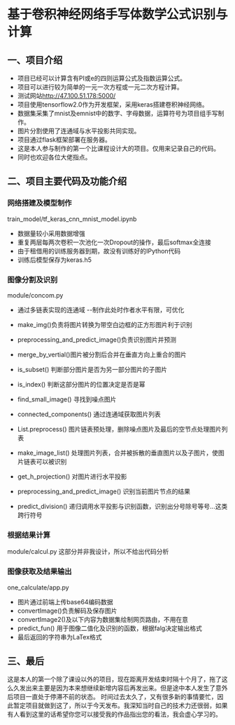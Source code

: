 # 基于卷积神经网络手写体数学公式识别与计算
## 一、项目介绍
- 项目已经可以计算含有PI或e的四则运算公式及指数运算公式。
- 项目可以进行较为简单的一元一次方程或一元二次方程计算。
- 测试网站<http://47.100.51.178:5000/>
- 项目使用tensorflow2.0作为开发框架，采用keras搭建卷积神经网络。
- 数据集采集了mnist及emnist中的数字、字母数据，运算符号为项目组手写制作。
- 图片分割使用了连通域与水平投影共同实现。
- 项目通过flask框架部署在服务器。
- 这是本人参与制作的第一个比课程设计大的项目。仅用来记录自己的代码。
- 同时也欢迎各位大佬指点。
## 二、项目主要代码及功能介绍
### 网络搭建及模型制作
train_model/tf_keras_cnn_mnist_model.ipynb
- 数据量较小采用数据增强
- 重复两层每两次卷积一次池化一次Dropout的操作，最后softmax全连接
- 由于租借用的训练服务器到期，故没有训练好的IPython代码
- 训练后模型保存为keras.h5
### 图像分割及识别
module/concom.py
- 通过多链表实现的连通域 --制作此处时作者水平有限，可优化
- make_img()负责将图片转换为带空白边框的正方形图片利于识别
- preprocessing_and_predict_image()负责识别图片并预测
- merge_by_vertial()图片被分割后合并在垂直方向上重合的图片
- is_subset() 判断部分图片是否为另一部分图片的子图片
- is_index() 判断这部分图片的位置决定是否是幂
- find_small_image() 寻找到噪点图片

- connected_components() 通过连通域获取图片列表
- List.preprocess() 图片链表预处理，删除噪点图片及最后的空节点处理图片列表
- make_image_list() 处理图片列表，合并被拆散的垂直图片以及子图片，使图片链表可以被识别

- get_h_projection() 对图片进行水平投影
- preprocessing_and_predict_image() 识别当前图片节点的结果
- predict_division() 递归调用水平投影与识别函数，识别出分号除号等号...这类跨行符号
### 根据结果计算
module/calcul.py
这部分并非我设计，所以不给出代码分析
### 图像获取及结果输出
one_calculate/app.py
- 图片通过前端上传base64编码数据
- convertImage()负责解码及保存图片
- convertImage2()及以下内容为数据集绘制网页路由，不用在意
- predict_fun() 用于图像二值化及识别的函数，根据falg决定输出格式
- 最后返回的字符串为LaTex格式
## 三、最后
这是本人的第一个除了课设以外的项目，现在距离开发结束时隔十个月了，拖了这么久发出来主要是因为本来想继续新增内容后再发出来。但是途中本人发生了意外后项目一直处于停滞不前的状态。
时间过去太久了，又有很多新的事情要忙，因此暂定项目就做到这了，所以于今天发布。我深知当时自己的技术力还很弱，如果有人看到这里的话希望你您可以接受我的作品指出您的看法，我会虚心学习的。

